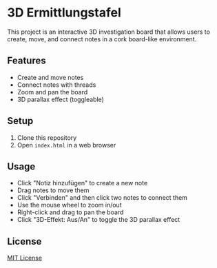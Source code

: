 # 3D Ermittlungstafel

This project is an interactive 3D investigation board that allows users to create, move, and connect notes in a cork board-like environment.

## Features

- Create and move notes
- Connect notes with threads
- Zoom and pan the board
- 3D parallax effect (toggleable)

## Setup

1. Clone this repository
2. Open `index.html` in a web browser

## Usage

- Click "Notiz hinzufügen" to create a new note
- Drag notes to move them
- Click "Verbinden" and then click two notes to connect them
- Use the mouse wheel to zoom in/out
- Right-click and drag to pan the board
- Click "3D-Effekt: Aus/An" to toggle the 3D parallax effect

## License

[MIT License](https://opensource.org/licenses/MIT)